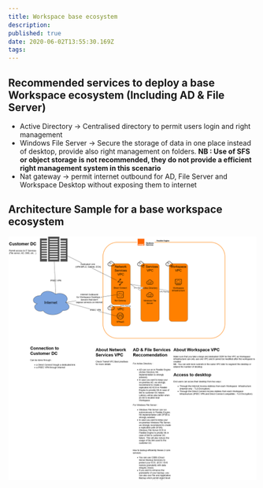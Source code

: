 ```yaml
---
title: Workspace base ecosystem
description:
published: true
date: 2020-06-02T13:55:30.169Z
tags:
---
```


## Recommended services to deploy a base Workspace ecosystem (Including AD & File Server)

- Active Directory → Centralised directory to permit users login and right management
- Windows File Server → Secure the storage of data in one place instead of desktop, provide also right management on folders.
  **NB : Use of SFS or object storage is not recommended, they do not provide a efficient right management system in this scenario**
- Nat gateway → permit internet outbound for AD, File Server and Workspace Desktop without exposing them to internet

## Architecture Sample for a base workspace ecosystem

![img](https://github.com/FlexibleEngineCloud/wiki-doc/blob/master/uploads/workspace_base_ecosystem.png?raw=true)
